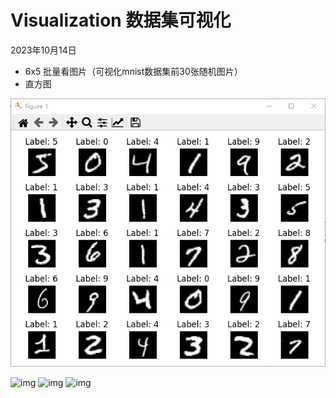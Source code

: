 # Visualization 数据集可视化

2023年10月14日
- 6x5 批量看图片（可视化mnist数据集前30张随机图片）
- 直方图

![img](6x5%20批量看图片/mnist%20sample.PNG)

![img](Visualization%20数据集可视化/Figure_1.png.PNG)
![img](Visualization%20数据集可视化/Figure_2.png.PNG)
![img](Visualization%20数据集可视化/Figure_3.png.PNG)
